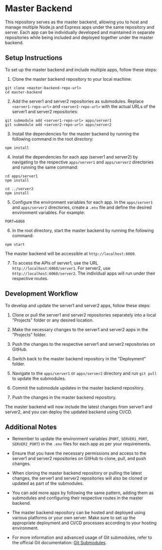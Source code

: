 # Master Backend

This repository serves as the master backend, allowing you to host and manage multiple Node.js and Express apps under the same repository and server. Each app can be individually developed and maintained in separate repositories while being included and deployed together under the master backend.

## Setup Instructions

To set up the master backend and include multiple apps, follow these steps:

1. Clone the master backend repository to your local machine:

```
git clone <master-backend-repo-url>
cd master-backend
```


2. Add the server1 and server2 repositories as submodules. Replace `<server1-repo-url>` and `<server2-repo-url>` with the actual URLs of the server1 and server2 repositories:

```
git submodule add <server1-repo-url> apps/server1
git submodule add <server2-repo-url> apps/server2
```


3. Install the dependencies for the master backend by running the following command in the root directory:

```
npm install
```


4. Install the dependencies for each app (server1 and server2) by navigating to the respective `apps/server1` and `apps/server2` directories and running the same command:

```
cd apps/server1
npm install

cd ../server2
npm install
```


5. Configure the environment variables for each app. In the `apps/server1` and `apps/server2` directories, create a `.env` file and define the desired environment variables. For example:

```
PORT=6060
```


6. In the root directory, start the master backend by running the following command:

```
npm start
```

The master backend will be accessible at `http://localhost:6060`.

7. To access the APIs of server1, use the URL `http://localhost:6060/server1`. For server2, use `http://localhost:6060/server2`. The individual apps will run under their respective routes.

## Development Workflow

To develop and update the server1 and server2 apps, follow these steps:

1. Clone or pull the server1 and server2 repositories separately into a local "Projects" folder or any desired location.

2. Make the necessary changes to the server1 and server2 apps in the "Projects" folder.

3. Push the changes to the respective server1 and server2 repositories on GitHub.

4. Switch back to the master backend repository in the "Deployment" folder.

5. Navigate to the `apps/server1` or `apps/server2` directory and run `git pull` to update the submodules.

6. Commit the submodule updates in the master backend repository.

7. Push the changes in the master backend repository.

The master backend will now include the latest changes from server1 and server2, and you can deploy the updated backend using CI/CD.

## Additional Notes

- Remember to update the environment variables (`PORT`, `SERVER1_PORT`, `SERVER2_PORT`) in the `.env` files for each app as per your requirements.

- Ensure that you have the necessary permissions and access to the server1 and server2 repositories on GitHub to clone, pull, and push changes.

- When cloning the master backend repository or pulling the latest changes, the server1 and server2 repositories will also be cloned or updated as part of the submodules.

- You can add more apps by following the same pattern, adding them as submodules and configuring their respective routes in the master backend.

- The master backend repository can be hosted and deployed using various platforms or your own server. Make sure to set up the appropriate deployment and CI/CD processes according to your hosting environment.

- For more information and advanced usage of Git submodules, refer to the official Git documentation: [Git Submodules](https://git-scm.com/book/en/v2/Git-Tools-Submodules).